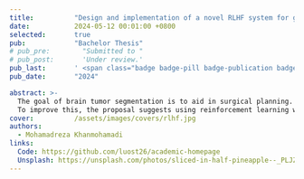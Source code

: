 ```yaml
---
title:          "Design and implementation of a novel RLHF system for glioma interactive segmentation"
date:           2024-05-12 00:01:00 +0800
selected:       true
pub:            "Bachelor Thesis"
# pub_pre:        "Submitted to "
# pub_post:       'Under review.'
pub_last:       ' <span class="badge badge-pill badge-publication badge-success">Spotlight</span>'
pub_date:       "2024"

abstract: >- 
  The goal of brain tumor segmentation is to aid in surgical planning. Traditional medical approaches focus on cellular differences, while AI methods, especially deep learning, process medical images. Despite progress, current deep learning models still require significant physician input to ensure accurate surgical maps, which is time-consuming.
  To improve this, the proposal suggests using reinforcement learning with human feedback, enabling machines to learn from physician interactions over time. This approach aims to reduce dependency on continuous expert input by gradually adopting physician decision-making strategies. The proposal also addresses key technical challenges such as network architecture design, segmentation in imbalanced data scenarios, and integration of medical features into the segmentation process.
cover:          /assets/images/covers/rlhf.jpg
authors:
  - Mohamadreza Khanmohamadi
links:
  Code: https://github.com/luost26/academic-homepage
  Unsplash: https://unsplash.com/photos/sliced-in-half-pineapple--_PLJZmHZzk
---
```

